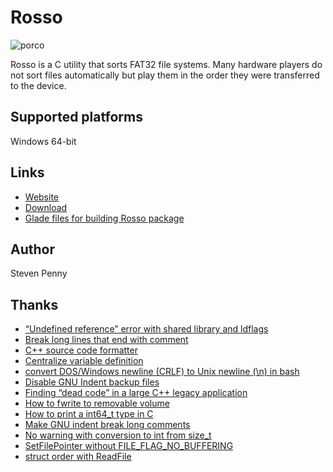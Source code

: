 Rosso
=====
![porco][rosso-360h]

Rosso is a C utility that sorts FAT32 file systems. Many hardware players do not
sort files automatically but play them in the order they were transferred to the
device.

Supported platforms
-------------------
Windows 64-bit

Links
-----
- [Website][rosso]
- [Download][releases]
- [Glade files for building Rosso package][glade]

Author
------
Steven Penny

Thanks
------
- [“Undefined reference” error with shared library and ldflags][37643687]
- [Break long lines that end with comment][37912630]
- [C++ source code formatter][33833]
- [Centralize variable definition][38426921]
- [convert DOS/Windows newline (CRLF) to Unix newline (\n) in bash][23385171]
- [Disable GNU Indent backup files][290638]
- [Finding “dead code” in a large C++ legacy application][38330104]
- [How to fwrite to removable volume][37232308]
- [How to print a int64_t type in C][38191552]
- [Make GNU indent break long comments][289360]
- [No warning with conversion to int from size_t][38292639]
- [SetFilePointer without FILE_FLAG_NO_BUFFERING][37107816]
- [struct order with ReadFile][37177360]

<!-- protocol is needed for image to render -->
[23385171]:http://stackoverflow.com/a/23385171
[289360]:http://unix.stackexchange.com/a/289360
[290638]:http://unix.stackexchange.com/a/290638
[33833]:http://softwarerecs.stackexchange.com/a/33833
[37107816]:http://stackoverflow.com/a/37107816
[37177360]:http://stackoverflow.com/a/37177360
[37232308]:http://stackoverflow.com/a/37232308
[37643687]:http://stackoverflow.com/a/37643687
[37912630]:http://stackoverflow.com/a/37912630
[38191552]:http://stackoverflow.com/a/38191552
[38292639]:http://stackoverflow.com/a/38292639
[38330104]:http://stackoverflow.com/a/38330104
[38426921]:http://stackoverflow.com/a/38426921
[glade]:http://github.com/svnpenn/glade/tree/master/rosso
[releases]:http://github.com/svnpenn/rosso/releases
[rosso]:http://svnpenn.github.io/rosso
[rosso-360h]:http://rawgit.com/svnpenn/rosso/master/rosso-360h.jpg
